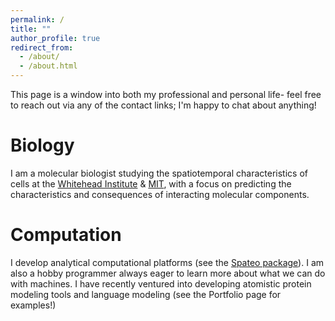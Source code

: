```yaml
---
permalink: /
title: ""
author_profile: true
redirect_from: 
  - /about/
  - /about.html
---
```


This page is a window into both my professional and personal life- feel free to reach out via any of the contact links; I'm happy to chat about anything!

Biology
======
I am a molecular biologist studying the spatiotemporal characteristics of cells at the [Whitehead Institute](https://wi.mit.edu/) & [MIT](https://be.mit.edu/), with a focus on predicting the characteristics and consequences of interacting molecular components.

Computation
======
I develop analytical computational platforms (see the [Spateo package](https://github.com/aristoteleo/spateo-release)). I am also a hobby programmer always eager to learn more about what we can do with machines. I have recently ventured into developing atomistic protein modeling tools and language modeling (see the Portfolio page for examples!)


  


